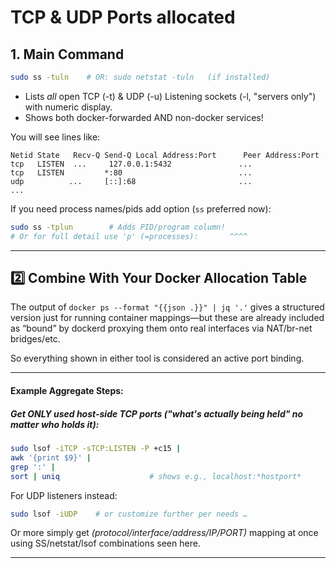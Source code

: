 # TCP & UDP Ports allocated

## 1. Main Command

```bash
sudo ss -tuln    # OR: sudo netstat -tuln   (if installed)
```

- Lists _all_ open TCP (-t) & UDP (-u) Listening sockets (-l, "servers only") with numeric display.
- Shows both docker-forwarded AND non-docker services!

You will see lines like:

```
Netid State   Recv-Q Send-Q Local Address:Port      Peer Address:Port
tcp   LISTEN  ...     127.0.0.1:5432               ...
tcp   LISTEN         *:80                          ...
udp          ...     [::]:68                       ...
...
```

If you need process names/pids add option (`ss` preferred now):

```bash
sudo ss -tplun        # Adds PID/program column!
# Or for full detail use 'p' (=processes):       ^^^^
```

---

## 2️⃣ Combine With Your Docker Allocation Table

The output of `docker ps --format "{{json .}}" | jq '.'` gives a structured version just for running container mappings—but these are already included as “bound” by dockerd proxying them onto real interfaces via NAT/br-net bridges/etc.

So everything shown in either tool is considered an active port binding.

---

#### Example Aggregate Steps:

##### Get ONLY used host-side TCP ports ("what's actually being held" no matter who holds it):

```sh
sudo lsof -iTCP -sTCP:LISTEN -P +c15 |
awk '{print $9}' |
grep ':' |
sort | uniq                    # shows e.g., localhost:*hostport*
```

For UDP listeners instead:

```sh
sudo lsof -iUDP    # or customize further per needs …
```

Or more simply get _(protocol/interface/address/IP/PORT)_ mapping at once using SS/netstat/lsof combinations seen here.

---
